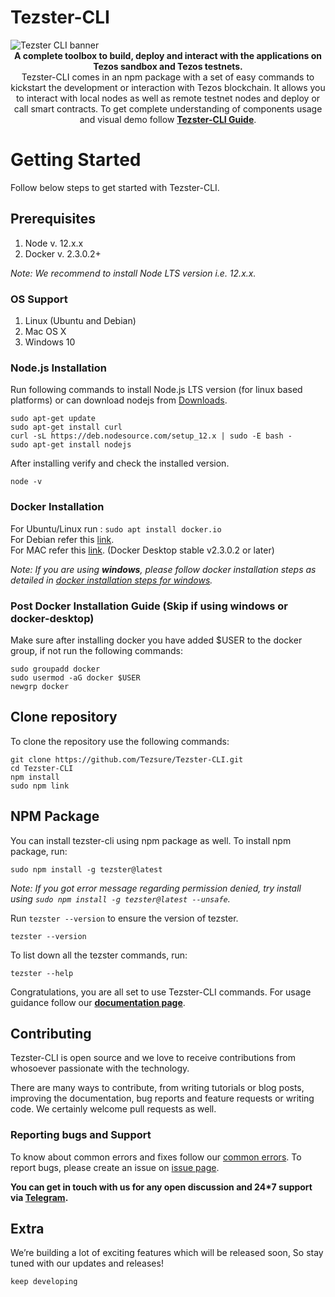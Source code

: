 # Tezster-CLI

<img src="https://tezster.s3-ap-southeast-1.amazonaws.com/TEZSTER_CLI/1_jDB5enULQVo2UfeiwD32qA.png" alt="Tezster CLI banner" align="center" />
<div align="center"><strong>A complete toolbox to build, deploy and interact with the applications on Tezos sandbox and Tezos testnets.</strong></div>
<div align="center">Tezster-CLI comes in an npm package with a set of easy commands to kickstart the development or interaction with Tezos blockchain. It allows you to interact with local nodes as well as remote testnet nodes and deploy or call smart contracts. To get complete understanding of components usage and visual demo follow <a href="https://docs.tezster.tech/tezster-cli"><strong>Tezster-CLI Guide</strong></a>.
</div>

# Getting Started
Follow below steps to get started with Tezster-CLI.

## Prerequisites

1. Node v. 12.x.x
2. Docker v. 2.3.0.2+

*Note: We recommend to install Node LTS version i.e. 12.x.x.*

### OS Support
1. Linux (Ubuntu and Debian)
2. Mac OS X
3. Windows 10 <br />

### Node.js Installation
Run following commands to install Node.js LTS version (for linux based platforms) or can download nodejs from [Downloads](https://nodejs.org/en/download/).
```
sudo apt-get update
sudo apt-get install curl
curl -sL https://deb.nodesource.com/setup_12.x | sudo -E bash -
sudo apt-get install nodejs
```
After installing verify and check the installed version.
```
node -v 
```

### Docker Installation
For Ubuntu/Linux run :  ```sudo apt install docker.io``` <br />
For Debian refer this [link](https://docs.docker.com/engine/install/debian/). <br />
For MAC refer this [link](https://docs.docker.com/docker-for-mac/release-notes/#docker-desktop-community-2303). (Docker Desktop stable v2.3.0.2 or later) <br />

*Note: If you are using **windows**, please follow docker installation steps as detailed in [docker installation steps for windows](https://docs.tezster.tech/tezster-cli#docker-installation-steps-for-windows).*

### Post Docker Installation Guide (Skip if using windows or docker-desktop)
Make sure after installing docker you have added $USER to the docker group, if not run the following commands:

```
sudo groupadd docker
sudo usermod -aG docker $USER
newgrp docker
```

## Clone repository

To clone the repository use the following commands:

```
git clone https://github.com/Tezsure/Tezster-CLI.git
cd Tezster-CLI
npm install
sudo npm link
```

## NPM Package

You can install tezster-cli using npm package as well. To install npm package, run:
```
sudo npm install -g tezster@latest
```
*Note: If you got error message regarding permission denied, try install using ```sudo npm install -g tezster@latest --unsafe```.*

Run ```tezster --version``` to ensure the version of tezster.
```
tezster --version
```

To list down all the tezster commands, run:
```
tezster --help
```

Congratulations, you are all set to use Tezster-CLI commands. For usage guidance follow our **[documentation page](https://docs.tezster.tech/tezster-cli#playground-setup)**.


## Contributing

Tezster-CLI is open source and we love to receive contributions from whosoever passionate with the technology.

There are many ways to contribute, from writing tutorials or blog posts, improving the documentation, bug reports and feature requests or writing code. We certainly welcome pull requests as well.


### Reporting bugs and Support

To know about common errors and fixes follow our [common errors](https://docs.tezster.tech/tezster-cli#common-errors-with-possible-fix). To report bugs, please create an issue on [issue page](https://github.com/Tezsure/Tezster-CLI/issues).

**You can get in touch with us for any open discussion and 24*7 support via [Telegram](https://t.me/tezster).**


## Extra

We’re building a lot of exciting features which will be released soon, So stay tuned with our updates and releases!

```
keep developing
```
